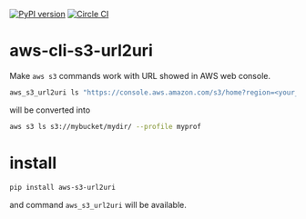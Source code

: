 [![PyPI version](https://badge.fury.io/py/aws-s3-url2uri.svg)](https://badge.fury.io/py/aws-s3-url2uri)
[![Circle CI](https://circleci.com/gh/keisuke-nakata/aws-cli-s3-url2uri.svg?style=shield&circle-token=d6eef26322de7a44559b42d363878b08e0a20cbf)](https://circleci.com/gh/keisuke-nakata/aws-cli-s3-url2uri)

# aws-cli-s3-url2uri

Make `aws s3` commands work with URL showed in AWS web console.  
```bash
aws_s3_url2uri ls "https://console.aws.amazon.com/s3/home?region=<your_region>#&bucket=mybucket&prefix=mydir/" --profile myprof
```
will be converted into  
```bash
aws s3 ls s3://mybucket/mydir/ --profile myprof
```

# install
```bash
pip install aws-s3-url2uri
```  
and command `aws_s3_url2uri` will be available.
